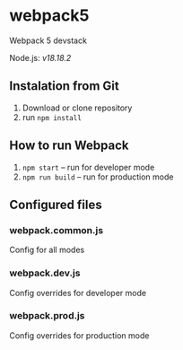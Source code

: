 # webpack5
Webpack 5 devstack

Node.js: *v18.18.2*

## Instalation from Git

1.  Download or clone repository
2.  run ```npm install```

## How to run Webpack

1. ```npm start``` – run for developer mode
2. ```npm run build``` – run for production mode

## Configured files

### webpack.common.js

Config for all modes

### webpack.dev.js

Config overrides for developer mode

### webpack.prod.js

Config overrides for production mode

